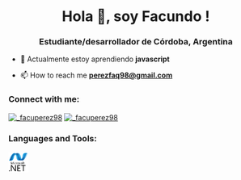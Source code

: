 <h1 align="center">Hola 👋, soy Facundo !</h1>
<h3 align="center">Estudiante/desarrollador de Córdoba, Argentina</h3>

- 🌱 Actualmente estoy aprendiendo **javascript**

- 📫 How to reach me **perezfaq98@gmail.com**

<h3 align="left">Connect with me:</h3>
<p align="left">
<a href="https://twitter.com/_facuperez98" target="blank"><img align="center" src="https://user-images.githubusercontent.com/63246299/117214171-d13b6480-add2-11eb-9c78-16023db1df1c.png" alt="_facuperez98" height="30" width="40" /></a>
<a href="https://instagram.com/_facuperez98" target="blank"><img align="center" src="https://raw.githubusercontent.com/rahuldkjain/github-profile-readme-generator/neutral-icons/src/images/icons/Social/instagram.svg" alt="_facuperez98" width="15" /></a>
</p>

<h3 align="left">Languages and Tools:</h3>
<p align="left"> <a href="https://dotnet.microsoft.com/" target="_blank"> <img src="https://raw.githubusercontent.com/devicons/devicon/master/icons/dot-net/dot-net-original-wordmark.svg" alt="dotnet" width="40" height="40"/> </a> </p>
